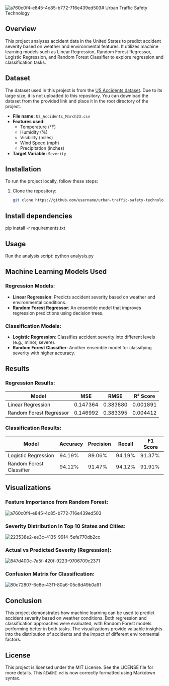 ![a760c0f4-e845-4c85-b772-716e439ed503](https://github.com/user-attachments/assets/af8f6504-3a2b-45de-84f7-8d028b014005)# Urban Traffic Safety Technology

## Overview
This project analyzes accident data in the United States to predict accident severity based on weather and environmental features. It utilizes machine learning models such as Linear Regression, Random Forest Regressor, Logistic Regression, and Random Forest Classifier to explore regression and classification tasks.

## Dataset
The dataset used in this project is from the [US Accidents dataset](https://www.kaggle.com/sobhanmoosavi/us-accidents). Due to its large size, it is not uploaded to this repository. You can download the dataset from the provided link and place it in the root directory of the project.

- **File name:** `US_Accidents_March23.csv`
- **Features used:**
  - Temperature (°F)
  - Humidity (%)
  - Visibility (miles)
  - Wind Speed (mph)
  - Precipitation (inches)
- **Target Variable:** `Severity`

## Installation

To run the project locally, follow these steps:

1. Clone the repository:
   ```bash
   git clone https://github.com/username/urban-traffic-safety-technology.git

## Install dependencies
pip install -r requirements.txt

## Usage
Run the analysis script:
python analysis.py

## Machine Learning Models Used

### Regression Models:

- **Linear Regression**: Predicts accident severity based on weather and environmental conditions.
- **Random Forest Regressor**: An ensemble model that improves regression predictions using decision trees.

### Classification Models:

- **Logistic Regression**: Classifies accident severity into different levels (e.g., minor, severe).
- **Random Forest Classifier**: Another ensemble model for classifying severity with higher accuracy.

## Results

### Regression Results:

|Model|MSE|RMSE|R² Score|
|---|---|---|---|
|Linear Regression|0.147364|0.383880|0.001891|
|Random Forest Regressor|0.146992|0.383395|0.004412|

### Classification Results:

|Model|Accuracy|Precision|Recall|F1 Score|
|---|---|---|---|---|
|Logistic Regression|94.19%|89.06%|94.19%|91.37%|
|Random Forest Classifier|94.12%|91.47%|94.12%|91.91%|

## Visualizations

### Feature Importance from Random Forest:
![a760c0f4-e845-4c85-b772-716e439ed503](https://github.com/user-attachments/assets/0ab3af3d-623f-4a3b-a8ba-f4e73ef5033b)

### Severity Distribution in Top 10 States and Cities:
![223538e2-ee3c-4135-9914-5efe770db2cc](https://github.com/user-attachments/assets/7f9946c8-e4b3-44ac-9302-dcf71e572127)

### Actual vs Predicted Severity (Regression):
![847d400c-7a5f-420f-9223-9706709c2371](https://github.com/user-attachments/assets/995f684a-24ca-4199-af60-20ef356cf795)

### Confusion Matrix for Classification:
![80c72807-6e8e-43f1-80a6-05c8d49b0a91](https://github.com/user-attachments/assets/1a896a11-b347-4cd4-b780-68727910a85b)

## Conclusion
This project demonstrates how machine learning can be used to predict accident severity based on weather conditions. Both regression and classification approaches were evaluated, with Random Forest models performing better in both tasks. The visualizations provide valuable insights into the distribution of accidents and the impact of different environmental factors.

## License
This project is licensed under the MIT License. See the LICENSE file for more details.
This `README.md` is now correctly formatted using Markdown syntax.
